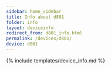 ```yaml
---
sidebar: home_sidebar
title: Info about d801
folder: info
layout: deviceinfo
redirect_from: d801_info.html
permalink: /devices/d801/
device: d801
---
```

{% include templates/device_info.md %}
